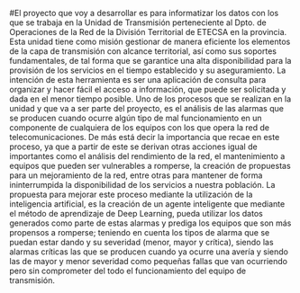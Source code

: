 #El proyecto que voy a desarrollar es para informatizar los datos con los que se trabaja en la Unidad de Transmisión perteneciente al Dpto. de Operaciones de la Red de la División Territorial de ETECSA en la provincia. Esta unidad tiene como misión gestionar de manera eficiente los elementos de la capa de transmisión con alcance territorial, así como sus soportes fundamentales, de tal forma que se garantice una alta disponibilidad para la provisión de los servicios en el tiempo establecido y su aseguramiento.
 La intención de esta herramienta es ser una aplicación de consulta para organizar y hacer fácil el acceso a información, que puede ser solicitada y dada en el menor tiempo posible.
Uno de los procesos que se realizan en la unidad y que va a ser parte del proyecto, es el análisis de las alarmas que se producen cuando ocurre algún tipo de mal funcionamiento en un componente de cualquiera de los equipos con los que opera la red de telecomunicaciones. De más está decir la importancia que recae en este proceso, ya que a partir de este se derivan otras acciones igual de importantes como el análisis del rendimiento de la red, el mantenimiento a equipos que pueden ser vulnerables a romperse, la creación de propuestas para un mejoramiento de la red, entre otras para mantener de forma ininterrumpida la disponibilidad de los servicios a nuestra población.
La propuesta para mejorar este proceso mediante la utilización de la inteligencia artificial, es la creación de un agente inteligente que mediante el método de aprendizaje de Deep Learning, pueda utilizar los datos generados como parte de estas alarmas y prediga los equipos que son más propensos a romperse; teniendo en cuenta los tipos de alarma que se puedan estar dando y su severidad (menor, mayor y crítica), siendo las alarmas críticas las que se producen cuando ya ocurre una avería y siendo las de mayor y menor severidad como pequeñas fallas que van ocurriendo pero sin comprometer del todo el funcionamiento del equipo de transmisión.
